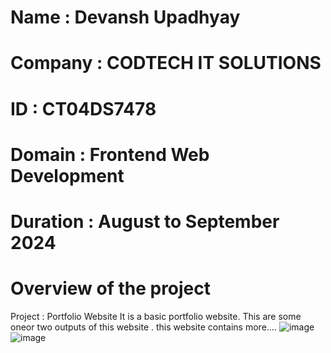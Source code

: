 # Name : Devansh Upadhyay
# Company : CODTECH IT SOLUTIONS
# ID : CT04DS7478
# Domain : Frontend  Web Development
# Duration : August to September 2024

# Overview of the project

Project : Portfolio Website
It is a basic portfolio website.
This are some oneor two outputs of this website .
this website contains more.... 
![image](https://github.com/user-attachments/assets/4555f081-6d96-4be3-8dd0-99de63179202)
![image](https://github.com/user-attachments/assets/654f1292-9372-4af0-b6c7-403938f82868)
